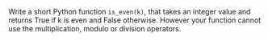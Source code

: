  Write a short Python function `is_even(k)`, that takes an integer value and returns True if k is even and False otherwise. However your function cannot use the multiplication, modulo or division operators.
